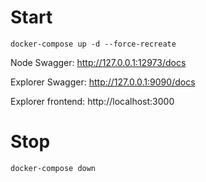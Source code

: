 # Start

```
docker-compose up -d --force-recreate
```

Node Swagger: http://127.0.0.1:12973/docs

Explorer Swagger: http://127.0.0.1:9090/docs

Explorer frontend: http://localhost:3000

# Stop

```
docker-compose down
```
